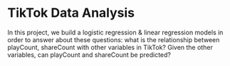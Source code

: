 # TikTok Data Analysis
In this project, we build a logistic regression & linear regression models in order to answer about these questions: what is the relationship between playCount, shareCount with other variables in TikTok? Given the other variables, can playCount and shareCount be predicted?
